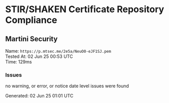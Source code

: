 # STIR/SHAKEN Certificate Repository Compliance

## Martini Security

Name: `https://p.mtsec.me/2e5a/NeuO0-eJF1SJ.pem`\
Tested At: 02 Jun 25 00:53 UTC\
Time: 129ms

### Issues

no warning, or error, or notice date level issues were found

Generated: 02 Jun 25 01:01 UTC